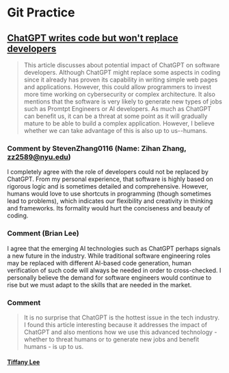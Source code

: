 # Git Practice

## [ChatGPT writes code but won't replace developers](https://bit.ly/3Y2PQQV)

> This article discusses about potential impact of ChatGPT on software developers. Although ChatGPT might replace some aspects in coding since it already has proven its capability in writing simple web pages and applications. However, this could allow programmers to invest more time working on cybersecurity or complex architecture. It also mentions that the software is very likely to generate new types of jobs such as Promtpt Engineers or AI developers. As much as ChatGPT can benefit us, it can be a threat at some point as it will gradually mature to be able to build a complex application. However, I believe whether we can take advantage of this is also up to us--humans.

### Comment by StevenZhang0116 (Name: Zihan Zhang, zz2589@nyu.edu)
I completely agree with the role of developers could not be replaced by ChatGPT. From my personal experience, that software is highly based on rigorous logic and is sometimes detailed and comprehensive. However, humans would love to use shortcuts in programming (though sometimes lead to problems), which indicates our flexibility and creativity in thinking and frameworks. Its formality would hurt the conciseness and beauty of coding. 

### Comment (Brian Lee)

I agree that the emerging AI technologies such as ChatGPT perhaps signals a new future in the industry. While traditional software engineering roles may be replaced with different AI-based code generation, human verification of such code will always be needed in order to cross-checked. I personally believe the demand for software engineers would continue to rise but we must adapt to the skills that are needed in the market. 

### Comment

> It is no surprise that ChatGPT is the hottest issue in the tech industry. I found this article interesting because it addresses the impact of ChatGPT and also mentions how we use this advanced technology - whether to threat humans or to generate new jobs and benefit humans - is up to us.

#### [Tiffany Lee](https://github.com/les5185)